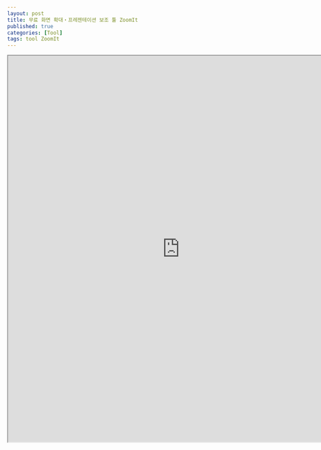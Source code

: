 ```yaml
---
layout: post
title: 무료 화면 확대・프레젠테이션 보조 툴 ZoomIt
published: true
categories: [Tool]
tags: tool ZoomIt
---
```

<iframe width="800" height="900" src="https://docs.google.com/document/d/e/2PACX-1vRjGhFyVBvRENyw-tdyNeubL_VlKKjtMywuG4PnK520Dr_vOo5MHmB4hmK0wHgbXF07Zv_b8GFNgbdW/pub?embedded=true"></iframe>  
     
	 